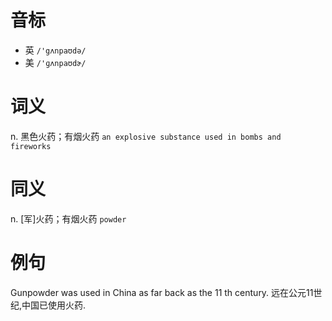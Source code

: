 # 音标

- 英 `/'gʌnpaʊdə/`
- 美 `/'ɡʌnpaʊdɚ/`

# 词义

n. 黑色火药；有烟火药
`an explosive substance used in bombs and  fireworks`

# 同义

n. [军]火药；有烟火药
`powder`

# 例句

Gunpowder was used in China as far back as the 11 th century.
远在公元11世纪,中国已使用火药.


